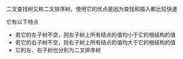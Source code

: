 二叉查找树又称二叉排序树，使用它的优点是因为查找和插入都比较快速

它有以下特点
* 若它的左子树不空，则左子树上所有结点的值均小于它的根结构的值
* 若它的右子树不空，则右子树上所有结点的值均大于它的根结构的值
* 它的左、右子树也分别为二叉排序树